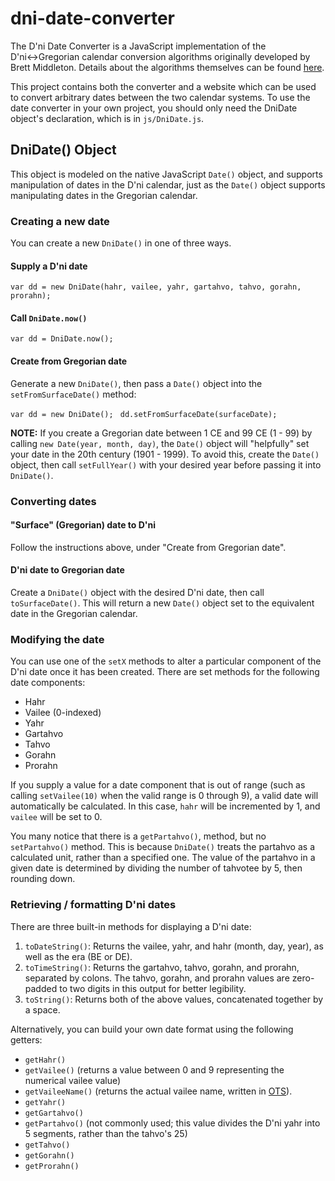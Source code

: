 # dni-date-converter

The D'ni Date Converter is a JavaScript implementation of the D'ni↔Gregorian calendar conversion algorithms originally developed by Brett Middleton. Details about the algorithms themselves can be found [here](https://archive.guildofarchivists.org/wiki/D%27ni_time_conversion).

This project contains both the converter and a website which can be used to convert arbitrary dates between the two calendar systems. To use the date converter in your own project, you should only need the DniDate object's declaration, which is in `js/DniDate.js`. 

## DniDate() Object

This object is modeled on the native JavaScript `Date()` object, and supports manipulation of dates in the D'ni calendar, just as the `Date()` object supports manipulating dates in the Gregorian calendar.

### Creating a new date

You can create a new `DniDate()` in one of three ways.

#### Supply a D'ni date

 `var dd = new DniDate(hahr, vailee, yahr, gartahvo, tahvo, gorahn, prorahn);`

#### Call `DniDate.now()`

`var dd = DniDate.now();`

#### Create from Gregorian date

Generate a new `DniDate()`, then pass a `Date()` object into the `setFromSurfaceDate()` method: 

`var dd = new DniDate(); `
`dd.setFromSurfaceDate(surfaceDate);`

**NOTE:** If you create a Gregorian date between 1 CE and 99 CE (1 - 99) by calling `new Date(year, month, day)`, the `Date()` object will "helpfully" set your date in the 20th century (1901 - 1999). To avoid this, create the `Date()` object, then call `setFullYear()` with your desired year before passing it into `DniDate()`.

### Converting dates

#### "Surface" (Gregorian) date to D'ni

Follow the instructions above, under "Create from Gregorian date".

#### D'ni date to Gregorian date

Create a `DniDate()` object with the desired D'ni date, then call `toSurfaceDate()`. This will return a new `Date()` object set to the equivalent date in the Gregorian calendar.

### Modifying the date

You can use one of the `setX` methods to alter a particular component of the D'ni date once it has been created. There are set methods for the following date components:

* Hahr
* Vailee (0-indexed)
* Yahr
* Gartahvo
* Tahvo
* Gorahn
* Prorahn

If you supply a value for a date component that is out of range (such as calling `setVailee(10)` when the valid range is 0 through 9), a valid date will automatically be calculated. In this case, `hahr` will be incremented by 1, and `vailee` will be set to 0.

You many notice that there is a `getPartahvo()`, method, but no `setPartahvo()` method. This is because `DniDate()` treats the partahvo as a calculated unit, rather than a specified one. The value of the partahvo in a given date is determined by dividing the number of tahvotee by 5, then rounding down.

### Retrieving / formatting D'ni dates

There are three built-in methods for displaying a D'ni date:

1. `toDateString()`: Returns the vailee, yahr, and hahr (month, day, year), as well as the era (BE or DE).
2. `toTimeString()`: Returns the gartahvo, tahvo, gorahn, and prorahn, separated by colons. The tahvo, gorahn, and prorahn values are zero-padded to two digits in this output for better legibility.
3. `toString()`: Returns both of the above values, concatenated together by a space.

Alternatively, you can build your own date format using the following getters:

* `getHahr()`
* `getVailee()` (returns a value between 0 and 9 representing the numerical vailee value)
* `getVaileeName()` (returns the actual vailee name, written in [OTS](https://archive.guildofarchivists.org/wiki/D%27ni_(language)#Old_Transliteration_Standard)).
* `getYahr()`
* `getGartahvo()`
* `getPartahvo()` (not commonly used; this value divides the D'ni yahr into 5 segments, rather than the tahvo's 25)
* `getTahvo()`
* `getGorahn()`
* `getProrahn()`